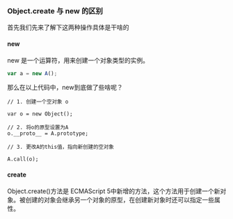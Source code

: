 ### Object.create 与 new 的区别

首先我们先来了解下这两种操作具体是干啥的

#### new

new 是一个运算符，用来创建一个对象类型的实例。

```js
var a = new A();
```
那么在以上代码中，new到底做了些啥呢？

```
// 1. 创建一个空对象 o

var o = new Object();

// 2. 将o的原型设置为A 
o.__proto__ = A.prototype;

// 3. 更改A的this值，指向新创建的空对象

A.call(o);

```

#### create

Object.create()方法是 ECMAScript 5中新增的方法，这个方法用于创建一个新对象。被创建的对象会继承另一个对象的原型，在创建新对象时还可以指定一些属性。


